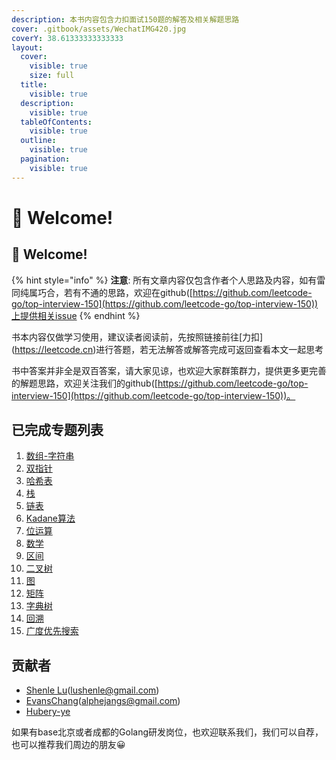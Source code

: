 ```yaml
---
description: 本书内容包含力扣面试150题的解答及相关解题思路
cover: .gitbook/assets/WechatIMG420.jpg
coverY: 38.61333333333333
layout:
  cover:
    visible: true
    size: full
  title:
    visible: true
  description:
    visible: true
  tableOfContents:
    visible: true
  outline:
    visible: true
  pagination:
    visible: true
---
```


# 👋 Welcome!

## 👋 Welcome!

{% hint style="info" %}
**注意**: 所有文章内容仅包含作者个人思路及内容，如有雷同纯属巧合，若有不通的思路，欢迎在github([https://github.com/leetcode-go/top-interview-150](https://github.com/leetcode-go/top-interview-150))上提供相关issue
{% endhint %}

书本内容仅做学习使用，建议读者阅读前，先按照链接前往\[力扣]\(https://leetcode.cn)进行答题，若无法解答或解答完成可返回查看本文一起思考

书中答案并非全是双百答案，请大家见谅，也欢迎大家群策群力，提供更多更完善的解题思路，欢迎关注我们的github([https://github.com/leetcode-go/top-interview-150](https://github.com/leetcode-go/top-interview-150))。

## 已完成专题列表

1. [数组-字符串](array-string/)
2. [双指针](double-point/)
3. [哈希表](hash-table/)
4. [栈](stack/)
5. [链表](linked-list/)
6. [Kadane算法](kadane/)
7. [位运算](bitwise/)
8. [数学](math/)
9. [区间](section/)
10. [二叉树](tree/)
11. [图](graph/)
12. [矩阵](matrix/)
13. [字典树](trie/)
14. [回溯](backtracking/)
15. [广度优先搜索](bfs/)

## 贡献者

* [Shenle Lu](https://github.com/lushenle)(lushenle@gmail.com)
* [EvansChang](https://github.com/AlpherJang)(alphejangs@gmail.com)
* [Hubery-ye](https://github.com/Hubery-ye)

如果有base北京或者成都的Golang研发岗位，也欢迎联系我们，我们可以自荐，也可以推荐我们周边的朋友😀
